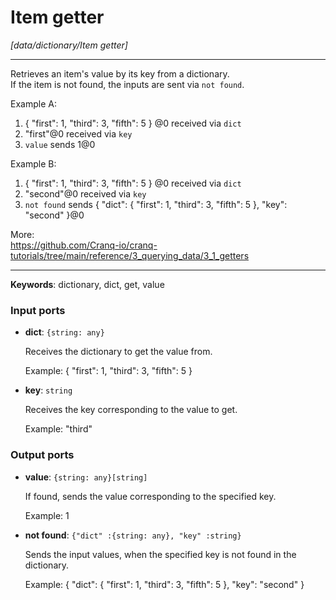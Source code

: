 # Item getter

_[data/dictionary/Item getter]_

---

Retrieves an item's value by its key from a dictionary.  
If the item is not found, the inputs are sent via `not found`.  
  
Example A:  
1. { "first": 1, "third": 3, "fifth": 5 } @0 received via `dict`  
2. "first"@0 received via `key`  
3. `value` sends 1@0  
  
Example B:  
1. { "first": 1, "third": 3, "fifth": 5 } @0 received via `dict`  
2. "second"@0 received via `key`  
3. `not found` sends { "dict":  { "first": 1, "third": 3, "fifth": 5 }, "key": "second" }@0  
  
More:  
https://github.com/Cranq-io/cranq-tutorials/tree/main/reference/3_querying_data/3_1_getters  

---

__Keywords__: dictionary, dict, get, value

### Input ports

* __dict__: ` {string: any} `

    Receives the dictionary to get the value from.
    
    Example:
    { "first": 1, "third": 3, "fifth": 5 }


* __key__: ` string `

    Receives the key corresponding to the value to get.
    
    Example:
    "third"

### Output ports

* __value__: ` {string: any}[string] `

    If found, sends the value corresponding to the specified key.
    
    Example:
    1


* __not found__: ` {"dict" :{string: any}, "key" :string} `

    Sends the input values, when the specified key is not found in the dictionary.
    
    Example:
    { "dict":  { "first": 1, "third": 3, "fifth": 5 }, "key": "second" }

